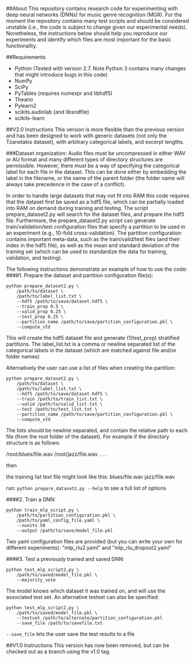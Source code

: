 ##About
This repository contains research code for experimenting with deep neural networks (DNNs) for music genre recognition (MGR). For the moment the repository contains many test scripts and should be considered unstable (i.e., the code is subject to change given our experimental needs). Nonetheless, the instructions below should help you reproduce our experiments and identify which files are most important for the basic functionality. 

##Requirements
- Python (Tested with version 2.7. Note Python 3 contains many changes that might introduce bugs in this code) 
- NumPy
- SciPy
- PyTables (requires numexpr and libhdf5)
- Theano
- Pylearn2
- scikits.audiolab (and libsndfile)
- scikits-learn

##V2.0 Instructions
This version is more flexible than the previous version and has been designed to work with generic datasets (not only the Tzanetakis dataset), with arbitrary categorical labels, and excerpt lengths.

###Dataset organization:
Audio files must be uncompressed in either WAV or AU format and many different types of directory structures are permissible. However, there must be a way of specifying the categorical label for each file in the dataset. This can be done either by embedding the label in the filename, or the name of the parent folder (the folder name will always take precedence in the case of a conflict).

In order to handle large datasets that may not fit into RAM this code requires that the dataset first be saved as a hdf5 file, which can be partially loaded into RAM on demand during training and testing. The script prepare_dataset2.py will search for the dataset files, and prepare the hdf5 file. Furthermore, the prepare_dataset2.py script can generate train/validation/test configuration files that specify a partition to be used in an experiment (e.g., 10-fold cross-validation). The partition configuration contains important meta-data, such as the train/valid/test files (and their index in the hdf5 file), as well as the mean and standard deviation of the training set (which can be used to standardize the data for training, validation, and testing).

The following instructions demonstrate an example of how to use the code:
####1. Prepare the dataset and partition configuration file(s):

```
python prepare_dataset2.py \
	/path/to/dataset \
	/path/to/label_list.txt \
	--hdf5 /path/to/save/dataset.hdf5 \
	--train_prop 0.5 \
	--valid_prop 0.25 \
	--test_prop 0.25 \
	--partition_name /path/to/save/partition_configuration.pkl \
	--compute_std
```

This will create the hdf5 dataset file and generate (1/test_prop) stratified partitions. The label_list.txt is a comma or newline separated list of the categorical labels in the dataset (which are matched against file and/or folder names)

Alternatively the user can use a list of files when creating the partition:

```
python prepare_dataset2.py \
	/path/to/dataset \
	/path/to/label_list.txt \
	--hdf5 /path/to/save/dataset.hdf5 \
	--train /path/to/train_list.txt \
	--valid /path/to/valid_list.txt \
	--test /path/to/test_list.txt \
	--partition_name /path/to/save/partition_configuration.pkl \
	--compute_std
```

The lists should be newline separated, and contain the relative path to each file (from the root folder of the dataset). For example if the directory structure is as follows:

/root/blues/file.wav
/root/jazz/file.wav
.
.
.

then

the training list text file might look like this:
blues/file.wav
jazz/file.wav

run: `python prepare_dataset2.py --help` to see a full list of options

####2. Train a DNN:

```
python train_mlp_script.py \
	/path/to/partition_configuration.pkl \
	/path/to/yaml_config_file.yaml \
	--nunits 50
	--output /path/to/save/model_file.pkl
```

Two yaml configuration files are provided (but you can write your own for different experiments): "mlp_rlu2.yaml" and "mlp_rlu_dropout2.yaml"

####3. Test a previously trained and saved DNN:

```
python test_mlp_script2.py \
	/path/to/saved/model_file.pkl \
	--majority_vote
```

The model knows which dataset it was trained on, and will use the associated test set. An alternative testset can also be specified:

```
python test_mlp_script2.py \
	/path/to/saved/model_file.pkl \
	--testset /path/to/alternate/partition_configuration.pkl
	--save_file /path/to/savefile.txt
```

`--save_file` lets the user save the test results to a file


##V1.0 Instructions
This version has now been removed, but can be checked out as a branch using the v1.0 tag.